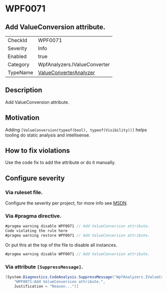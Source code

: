# WPF0071
## Add ValueConversion attribute.

<!-- start generated table -->
<table>
<tr>
  <td>CheckId</td>
  <td>WPF0071</td>
</tr>
<tr>
  <td>Severity</td>
  <td>Info</td>
</tr>
<tr>
  <td>Enabled</td>
  <td>true</td>
</tr>
<tr>
  <td>Category</td>
  <td>WpfAnalyzers.IValueConverter</td>
</tr>
<tr>
  <td>TypeName</td>
  <td><a href="https://github.com/DotNetAnalyzers/WpfAnalyzers/blob/master/WpfAnalyzers/NodeAnalyzers/ValueConverterAnalyzer.cs">ValueConverterAnalyzer</a></td>
</tr>
</table>
<!-- end generated table -->

## Description

Add ValueConversion attribute.

## Motivation

Adding `[ValueConversion(typeof(bool), typeof(Visibility))]` helps tooling do static analysis and intellisense.

## How to fix violations

Use the code fix to add the attribute or do it manually.

<!-- start generated config severity -->
## Configure severity

### Via ruleset file.

Configure the severity per project, for more info see [MSDN](https://msdn.microsoft.com/en-us/library/dd264949.aspx).

### Via #pragma directive.
```C#
#pragma warning disable WPF0071 // Add ValueConversion attribute.
Code violating the rule here
#pragma warning restore WPF0071 // Add ValueConversion attribute.
```

Or put this at the top of the file to disable all instances.
```C#
#pragma warning disable WPF0071 // Add ValueConversion attribute.
```

### Via attribute `[SuppressMessage]`.

```C#
[System.Diagnostics.CodeAnalysis.SuppressMessage("WpfAnalyzers.IValueConverter", 
    "WPF0071:Add ValueConversion attribute.", 
    Justification = "Reason...")]
```
<!-- end generated config severity -->